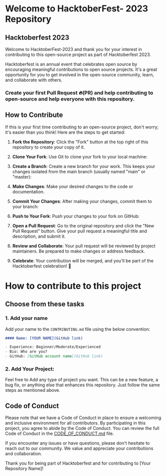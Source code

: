# Welcome to HacktoberFest- 2023 Repository

## Hacktoberfest 2023

Welcome to HacktoberFest-2023 and thank you for your interest in contributing to this open-source project as part of Hacktoberfest 2023.

Hacktoberfest is an annual event that celebrates open source by encouraging meaningful contributions to open source projects. It's a great opportunity for you to get involved in the open-source community, learn, and collaborate with others.

### Create your first Pull Request 🔥(PR) and help contributing to open-source and help everyone with this repository.

## How to Contribute

If this is your first time contributing to an open-source project, don't worry; it's easier than you think! Here are the steps to get started:

1. **Fork the Repository**: Click the "Fork" button at the top right of this repository to create your copy of it.

2. **Clone Your Fork**: Use Git to clone your fork to your local machine:

3. **Create a Branch**: Create a new branch for your work. This keeps your changes isolated from the main branch (usually named "main" or "master):

4. **Make Changes**: Make your desired changes to the code or documentation.

5. **Commit Your Changes**: After making your changes, commit them to your branch:

6. **Push to Your Fork**: Push your changes to your fork on GitHub:

7. **Open a Pull Request**: Go to the original repository and click the "New Pull Request" button. Give your pull request a meaningful title and description, and submit it.

8. **Review and Collaborate**: Your pull request will be reviewed by project maintainers. Be prepared to make changes or address feedback.

9. **Celebrate**: Your contribution will be merged, and you'll be part of the Hacktoberfest celebration! 🎉

# How to contribute to this project

## Choose from these tasks

### 1. Add your name

Add your name to the `CONTRIBUTING.md` file using the below convention:

```markdown
#### Name: [YOUR NAME](GitHub link)

- Experience: Beginner/Moderate/Experienced
- Bio: Who are you?
- GitHub: [GitHub account name](GitHub link)
```

### 2. **Add Your Project**: 
Feel free to Add any type of project you want. This can be a new feature, a bug fix, or anything else that enhances this repository. Just follow the same steps as mentioned above.

## Code of Conduct

Please note that we have a Code of Conduct in place to ensure a welcoming and inclusive environment for all contributors. By participating in this project, you agree to abide by the Code of Conduct. You can review the full Code of Conduct in the [CODE_OF_CONDUCT.md](CODE_OF_CONDUCT.md) file.

If you encounter any issues or have questions, please don't hesitate to reach out to our community. We value and appreciate your contributions and collaboration.

Thank you for being part of Hacktoberfest and for contributing to [Your Repository Name]!
